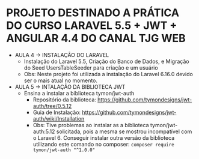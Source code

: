 # PROJETO DESTINADO A PRÁTICA DO CURSO LARAVEL 5.5 + JWT + ANGULAR 4.4 DO CANAL TJG WEB
- AULA 4 -> INSTALAÇÃO DO LARAVEL
    - Instalação do Laravel 5.5, Criação do Banco de Dados, e Migração do Seed UsersTableSeeder para criação e um usuário
    - Obs: Neste projeto foi utilizada a instalação do Laravel 6.16.0 devido ser o mais atual no momento.
- AULA 5 -> INTALAÇÃO DA BIBLIOTECA JWT
    - Ensina a instalar a biblioteca tymon/jwt-auth
        - Repositório da biblioteca: https://github.com/tymondesigns/jwt-auth/tree/0.5.12
        - Guia de Instalação: https://github.com/tymondesigns/jwt-auth/wiki/Installation
        - Obs: Tive problemas ao instalar as a biblioteca tymon/jwt-auth:5.12 solicitada, pois a mesma se mostrou incompatível com o Laravel 6. Conseguir instalar outra versão da biblioteca utilizando este comando no composer: `composer require tymon/jwt-auth "^1.0.0"`
            

